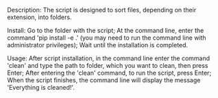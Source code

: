 Description:
The script is designed to sort files, depending on their extension, into folders.

Install:
Go to the folder with the script;
At the command line, enter the command 'pip install -e .' (you may need to run the command line with administrator privileges);
Wait until the installation is completed.

Usage:
After script installation, in the command line enter the command 'clean' and type the path to folder, which you want to clean, then press Enter;
After entering the 'clean' command, to run the script, press Enter;
When the script finishes, the command line will display the message 'Everything is cleaned!'.